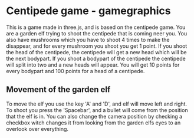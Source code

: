 # Centipede game - gamegraphics

This is a game made in three.js, and is based on the centipede game. 
You are a garden elf trying to shoot the centipede that is coming neer you. You also have mushrooms which you have to shoot 4 times to make the disappear, and for every mushroom you shoot you get 1 point. 
If you shoot the head of the centipede, the centipede will get a new head which will be the next bodypart. If you shoot a bodypart of the centipede the centipede will split into two and a new heads will appear.
You will get 10 points for every bodypart and 100 points for a head of a centipede.

## Movement of the garden elf
To move the elf you use the key 'A' and 'D', and elf will move left and right. To shoot you press the 'Spacebar', and a bullet will come from the position that the elf is in.
You can also change the camera position by checking a checkbox witch changes it from looking from the garden elfs eyes to an overlook over everything.
